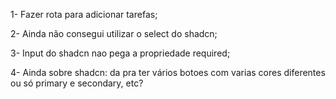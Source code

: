 1- Fazer rota para adicionar tarefas;

2- Ainda não consegui utilizar o select do shadcn;

3- Input do shadcn nao pega a propriedade required;

4- Ainda sobre shadcn: da pra ter vários botoes com varias cores diferentes ou só primary e secondary, etc?
